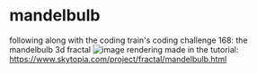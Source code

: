 # mandelbulb
following along with the coding train's coding challenge 168: the mandelbulb 3d fractal
![image](https://user-images.githubusercontent.com/67853133/236723033-3541dda0-1d58-4867-be60-36141e64efbd.png)
rendering made in the tutorial: https://www.skytopia.com/project/fractal/mandelbulb.html
